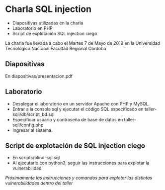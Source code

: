 # Charla SQL injection

- Diapositivas utilizadas en la charla
- Laboratorio en PHP
- Script de explotación SQL injection ciego

La charla fue llevada a cabo el Martes 7 de Mayo de 2019 en la 
Universidad Tecnológica Nacional Facultad Regional Córdoba


## Diapositivas
En diapositivas/presentacion.pdf

## Laboratorio

- Desplegar el laboratorio en un servidor Apache con PHP y MySQL.
- Entrar a la consola sql y ejecutar el código SQL especificado en taller-sqli/db/script_bd.sql
- Especificar usuario y contraseña de base de datos en taller-sqli/config.php
- Ingresar al sistema.

## Script de explotación de SQL injection ciego

- En scripts/blind-sql.sql
- Al ejecutarlo con python3, seguir las instrucciones para explotar la vulnerabilidad


_Próximamente las instrucciones y comandos para explotar las distintas vulnerabilidades dentro del taller_


